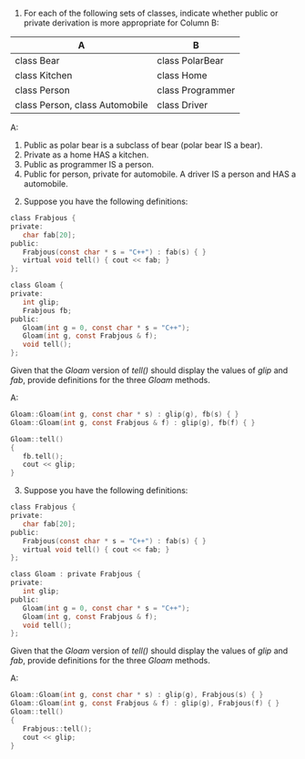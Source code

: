 1. For each of the following sets of classes, indicate whether public or private
derivation is more appropriate for Column B:

| A | B |
|---|---|
| class Bear | class PolarBear |
| class Kitchen | class Home |
| class Person | class Programmer |
| class Person, class Automobile | class Driver |

A:
1) Public as polar bear is a subclass of bear (polar bear IS a bear).
2) Private as a home HAS a kitchen.
3) Public as programmer IS a person.
4) Public for person, private for automobile. A driver IS a person and HAS a
automobile.

2. Suppose you have the following definitions:

```c
class Frabjous {
private:
   char fab[20];
public:
   Frabjous(const char * s = "C++") : fab(s) { }
   virtual void tell() { cout << fab; }
};

class Gloam {
private:
   int glip;
   Frabjous fb;
public:
   Gloam(int g = 0, const char * s = "C++");
   Gloam(int g, const Frabjous & f);
   void tell();
};
```
Given that the _Gloam_ version of _tell()_ should display the values of _glip_
and _fab_, provide definitions for the three _Gloam_ methods.

A:

```c
Gloam::Gloam(int g, const char * s) : glip(g), fb(s) { }
Gloam::Gloam(int g, const Frabjous & f) : glip(g), fb(f) { }

Gloam::tell()
{
   fb.tell();
   cout << glip;
}
```
3. Suppose you have the following definitions:
```c
class Frabjous {
private:
   char fab[20];
public:
   Frabjous(const char * s = "C++") : fab(s) { }
   virtual void tell() { cout << fab; }
};

class Gloam : private Frabjous {
private:
   int glip;
public:
   Gloam(int g = 0, const char * s = "C++");
   Gloam(int g, const Frabjous & f);
   void tell();
};
```

Given that the _Gloam_ version of _tell()_ should display the values of _glip_
and _fab_, provide definitions for the three _Gloam_ methods.

A:

```c
Gloam::Gloam(int g, const char * s) : glip(g), Frabjous(s) { }
Gloam::Gloam(int g, const Frabjous & f) : glip(g), Frabjous(f) { }
Gloam::tell()
{
   Frabjous::tell();
   cout << glip;
}
```
